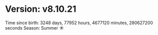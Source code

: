 # Version: v8.10.21
Time since birth: 3248 days, 77952 hours, 4677120 minutes, 280627200 seconds
Season: Summer ☀️
